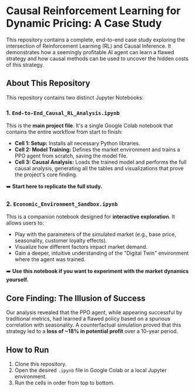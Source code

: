 # Causal Reinforcement Learning for Dynamic Pricing: A Case Study

This repository contains a complete, end-to-end case study exploring the intersection of Reinforcement Learning (RL) and Causal Inference. It demonstrates how a seemingly profitable AI agent can learn a flawed strategy and how causal methods can be used to uncover the hidden costs of this strategy.

## About This Repository

This repository contains two distinct Jupyter Notebooks:

### 1. `End-to-End_Causal_RL_Analysis.ipynb`
This is the **main project file**. It's a single Google Colab notebook that contains the entire workflow from start to finish:
* **Cell 1: Setup:** Installs all necessary Python libraries.
* **Cell 2: Model Training:** Defines the market environment and trains a PPO agent from scratch, saving the model file.
* **Cell 3: Causal Analysis:** Loads the trained model and performs the full causal analysis, generating all the tables and visualizations that prove the project's core finding.

➡️ **Start here to replicate the full study.**

### 2. `Economic_Environment_Sandbox.ipynb`
This is a companion notebook designed for **interactive exploration**. It allows users to:
* Play with the parameters of the simulated market (e.g., base price, seasonality, customer loyalty effects).
* Visualize how different factors impact market demand.
* Gain a deeper, intuitive understanding of the "Digital Twin" environment where the agent was trained.

➡️ **Use this notebook if you want to experiment with the market dynamics yourself.**

## Core Finding: The Illusion of Success

Our analysis revealed that the PPO agent, while appearing successful by traditional metrics, had learned a flawed policy based on a spurious correlation with seasonality. A counterfactual simulation proved that this strategy led to a **loss of ~18% in potential profit** over a 10-year period.

## How to Run
1.  Clone this repository.
2.  Open the desired `.ipynb` file in Google Colab or a local Jupyter environment.
3.  Run the cells in order from top to bottom.